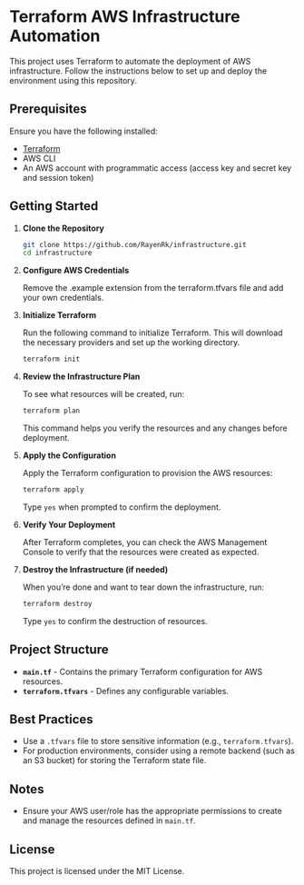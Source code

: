 # Terraform AWS Infrastructure Automation

This project uses Terraform to automate the deployment of AWS infrastructure. Follow the instructions below to set up and deploy the environment using this repository.

## Prerequisites

Ensure you have the following installed:

- [Terraform](https://www.terraform.io/downloads)
- AWS CLI
- An AWS account with programmatic access (access key and secret key and session token)

## Getting Started

1. **Clone the Repository**

   ```bash
   git clone https://github.com/RayenRk/infrastructure.git
   cd infrastructure
   ```

2. **Configure AWS Credentials**

   Remove the .example extension from the terraform.tfvars file and add your own credentials.

3. **Initialize Terraform**

   Run the following command to initialize Terraform. This will download the necessary providers and set up the working directory.

   ```bash
   terraform init
   ```

4. **Review the Infrastructure Plan**

   To see what resources will be created, run:

   ```bash
   terraform plan
   ```

   This command helps you verify the resources and any changes before deployment.

5. **Apply the Configuration**

   Apply the Terraform configuration to provision the AWS resources:

   ```bash
   terraform apply
   ```

   Type `yes` when prompted to confirm the deployment.

6. **Verify Your Deployment**

   After Terraform completes, you can check the AWS Management Console to verify that the resources were created as expected.

7. **Destroy the Infrastructure (if needed)**

   When you’re done and want to tear down the infrastructure, run:

   ```bash
   terraform destroy
   ```

   Type `yes` to confirm the destruction of resources.

## Project Structure

- **`main.tf`** - Contains the primary Terraform configuration for AWS resources.
- **`terraform.tfvars`** - Defines any configurable variables.

## Best Practices

- Use a `.tfvars` file to store sensitive information (e.g., `terraform.tfvars`).
- For production environments, consider using a remote backend (such as an S3 bucket) for storing the Terraform state file.

## Notes

- Ensure your AWS user/role has the appropriate permissions to create and manage the resources defined in `main.tf`.

## License

This project is licensed under the MIT License.